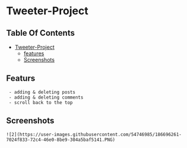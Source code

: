 # Tweeter-Project



## Table Of Contents
- [Tweeter-Project](#Tweeter-Project)
  * [features](#featurs)
  * [Screenshots](#screenshots)


## Featurs
     - adding & deleting posts
     - adding & deleting comments
     - scroll back to the top

## Screenshots
    ![2](https://user-images.githubusercontent.com/54746985/186696261-7024f833-72c4-46e0-8be9-304a5baf5141.PNG)

